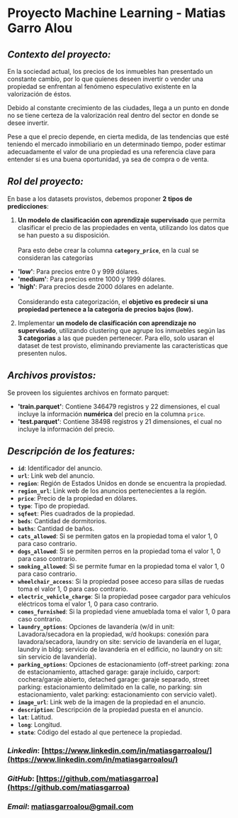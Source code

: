 # Proyecto Machine Learning - Matias Garro Alou

## ***Contexto del proyecto:***

En la sociedad actual, los precios de los inmuebles han presentado un constante cambio, por lo que quienes deseen invertir o vender una propiedad se enfrentan al fenómeno especulativo existente en la valorización de éstos. <br>

Debido al constante crecimiento de las ciudades, llega a un punto en donde no se tiene certeza de la valorización real dentro del sector en donde se desee invertir. <br>

Pese a que el precio depende, en cierta medida, de las tendencias que esté teniendo el mercado inmobiliario en un determinado tiempo, poder estimar adecuadamente el valor de una propiedad es una referencia clave para entender si es una buena oportunidad, ya sea de compra o de venta.

## ***Rol del proyecto:***

En base a los datasets provistos, debemos proponer **2 tipos de predicciones**:

1) **Un modelo de clasificación con aprendizaje supervisado** que permita clasificar el precio de las propiedades en venta, utilizando los datos que se han puesto a su disposición.<br><br>
Para esto debe crear la columna **`category_price`**, en la cual se consideran las categorías
* **'low'**: Para precios entre 0 y 999 dólares.
* **'medium'**: Para precios entre 1000 y 1999 dólares.
* **'high'**: Para precios desde 2000 dólares en adelante.<br><br>
Considerando esta categorización, el **objetivo es predecir si una propiedad pertenece a la categoría de precios bajos (low).**

2) Implementar **un modelo de clasificación con aprendizaje no supervisado**, utilizando clustering que agrupe los inmuebles según las **3 categorias** a las que pueden pertenecer. Para ello, solo usaran el dataset de test provisto, eliminando previamente las caracteristicas que presenten nulos.

## ***Archivos provistos:***

Se proveen los siguientes archivos en formato parquet:
 - **'train.parquet'**: Contiene 346479 registros y 22 dimensiones, el cual incluye la información **numérica** del precio en la columna `price`.
 - **'test.parquet'**: Contiene 38498 registros y 21 dimensiones, el cual no incluye la información del precio.

## ***Descripción de los features:***

- **`id`**: Identificador del anuncio. 
- **`url`**: Link web del anuncio.
- **`region`**: Región de Estados Unidos en donde se encuentra la propiedad.
- **`region_url`**: Link web de los anuncios pertenecientes a la región. 
- **`price`**: Precio de la propiedad en dólares.
- **`type`**: Tipo de propiedad.
- **`sqfeet`**: Pies cuadrados de la propiedad.
- **`beds`**: Cantidad de dormitorios.
- **`baths`**: Cantidad de baños.
- **`cats_allowed`**: Si se permiten gatos en la propiedad toma el valor 1, 0 para caso contrario.
- **`dogs_allowed`**: Si se permiten perros en la propiedad toma el valor 1, 0 para caso contrario.
- **`smoking_allowed`**: Si se permite fumar en la propiedad toma el valor 1, 0 para caso contrario.
- **`wheelchair_access`**: Si la propiedad posee acceso para sillas de ruedas toma el valor 1, 0 para caso contrario.
- **`electric_vehicle_charge`**: Si la propiedad posee cargador para vehículos eléctricos toma el valor 1, 0 para caso contrario.
- **`comes_furnished`**: Si la propiedad viene amueblada toma el valor 1, 0 para caso contrario.
- **`laundry_options`**: Opciones de lavandería (w/d in unit: Lavadora/secadora en la propiedad, w/d hookups: conexión para lavadora/secadora, laundry on site: servicio de lavandería en el lugar, laundry in bldg: servicio de lavandería en el edificio, no laundry on sit: sin servicio de lavandería).
- **`parking_options`**: Opciones de estacionamiento (off-street parking: zona de estacionamiento, attached garage: garaje incluido, carport: cochera/garaje abierto, detached garage: garaje separado, street parking: estacionamiento delimitado en la calle, no parking: sin estacionamiento, valet parking: estacionamiento con servicio valet).
- **`image_url`**: Link web de la imagen de la propiedad en el anuncio. 
- **`description`**: Descripción de la propiedad puesta en el anuncio. 
- **`lat`**: Latitud.
- **`long`**: Longitud.
- **`state`**: Código del estado al que pertenece la propiedad.


### ***Linkedin***: [https://www.linkedin.com/in/matiasgarroalou/](https://www.linkedin.com/in/matiasgarroalou/)<br>
### ***GitHub***: [https://github.com/matiasgarroa](https://github.com/matiasgarroa)</p>
### ***Email***: matiasgarroalou@gmail.com</p>
